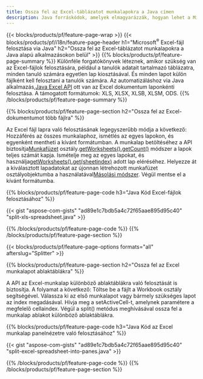 ```yaml
---
title: Ossza fel az Excel-táblázatot munkalapokra a Java címen
description: Java forráskódok, amelyek elmagyarázzák, hogyan lehet a Microsoft Excel-fájlokat több dokumentumra felosztani a Java Excel könyvtár használatával
---
```

{{< blocks/products/pf/feature-page-wrap >}}
{{< blocks/products/pf/i18n/feature-page-header h1="Microsoft<sup>&reg;</sup> Excel-fájl felosztása via Java" h2="Ossza fel az Excel-táblázatot munkalapokra a Java alapú alkalmazásokon belül" >}}
{{% blocks/products/pf/feature-page-summary %}}
 Különféle forgatókönyvek léteznek, amikor szükség van az Excel-fájlok felosztására, például a tanulók adatait tartalmazó táblázatra, minden tanuló számára egyetlen lap kiosztásával. És minden lapot külön fájlként kell felosztani a tanulók számára. Az automatizáláshoz via Java alkalmazás,[Java Excel API](/cells/hu/java/) ott van az Excel dokumentum laponkénti felosztása. A támogatott formátumok: XLS, XLSX, XLSB, XLSM, ODS.
{{% /blocks/products/pf/feature-page-summary %}}

{{% blocks/products/pf/feature-page-section h2="Ossza fel az Excel-dokumentumot több fájlra" %}}

Az Excel fájl lapra való felosztásának legegyszerűbb módja a következő: Hozzáférés az összes munkalaphoz, ismétlés az egyes lapokon, és egyenként mentheti a kívánt formátumban. A munkalap betöltéséhez a API biztosítja[Munkafüzet](https://reference.aspose.com/cells/java/com.aspose.cells/Workbook) osztály.[getWorksheets().getCount()](https://reference.aspose.com/cells/java/com.aspose.cells/worksheetcollection#Count) módszer a lapok teljes számát kapja. Ismételje meg az egyes lapokat, és használja[getWorksheets().get(sheetindex)](https://reference.aspose.com/cells/java/com.aspose.cells/worksheetcollection#get) adott lap eléréséhez. Helyezze át a kiválasztott lapadatokat az újonnan létrehozott munkafüzet osztályobjektumba a használatával[Másolási módszer](https://reference.aspose.com/cells/java/com.aspose.cells/workbook#copy(com.aspose.cells.Workbook)). Végül mentse el a kívánt formátumba.

{{% blocks/products/pf/feature-page-code h3="Java Kód Excel-fájlok felosztásához" %}}

{{< gist "aspose-com-gists" "ad89e1c7bdb5a4c72f65aae895d95c40" "split-xls-spreadsheet.java" >}}

{{% /blocks/products/pf/feature-page-code %}}
{{% /blocks/products/pf/feature-page-section %}}

{{< blocks/products/pf/feature-page-options formats="all" afterslug="Splitter" >}}

{{% blocks/products/pf/feature-page-section h2="Ossza fel az Excel munkalapot ablaktáblákra" %}}

A API az Excel-munkalap különböző ablaktáblákra való felosztását is biztosítja. A folyamat a következő: Töltse be a fájlt a Workbook osztály segítségével. Válassza ki az első munkalapot vagy bármely szükséges lapot az index megadásával. Hívja meg a setActiveCell-t, amelynek paramétere a megfelelő cellaindex. Végül a split() metódus meghívásával ossza fel a munkalap ablakot különböző ablaktáblákra.

{{% blocks/products/pf/feature-page-code h3="Java Kód az Excel munkalap panelnézetre való felosztásához" %}}

{{< gist "aspose-com-gists" "ad89e1c7bdb5a4c72f65aae895d95c40" "split-excel-spreadsheet-into-panes.java" >}}

{{% /blocks/products/pf/feature-page-code %}}
{{% /blocks/products/pf/feature-page-section %}}
